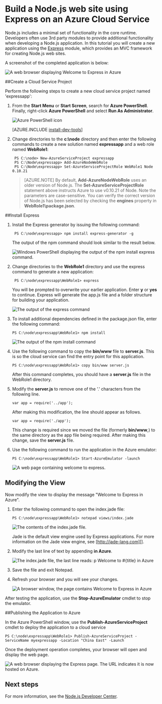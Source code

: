 <properties 
	pageTitle="Web Site with Express (Node.js) | Windows Azure" 
	description="A tutorial that builds on the cloud service tutorial, and demonstrates how to use the Express module." 
	services="cloud-services" 
	documentationCenter="nodejs" 
	authors="rmcmurray" 
	manager="wpickett" 
	editor=""/>

<tags 
	ms.service="cloud-services" 
	ms.date="11/20/2015" 
	wacn.date=""/>






# Build a Node.js web site using Express on an Azure Cloud Service

Node.js includes a minimal set of functionality in the core runtime.
Developers often use 3rd party modules to provide additional
functionality when developing a Node.js application. In this tutorial
you will create a new application using the [Express][] module, which provides an MVC framework for creating Node.js web sites.

A screenshot of the completed application is below:

![A web browser displaying Welcome to Express in Azure](./media/cloud-services-nodejs-develop-deploy-express-app/node36.png)

##Create a Cloud Service Project

Perform the following steps to create a new cloud service project named 'expressapp':

1. From the **Start Menu** or **Start Screen**, search for **Azure PowerShell**. Finally, right-click **Azure PowerShell** and select **Run As Administrator**.

	![Azure PowerShell icon](./media/cloud-services-nodejs-develop-deploy-express-app/azure-powershell-start.png)

	[AZURE.INCLUDE [install-dev-tools](../includes/install-dev-tools.md)]

2. Change directories to the **c:\\node** directory and then enter the following commands to create a new solution named **expressapp** and a web role named **WebRole1**:

		PS C:\node> New-AzureServiceProject expressapp
		PS C:\Node\expressapp> Add-AzureNodeWebRole
		PS C:\Node\expressapp> Set-AzureServiceProjectRole WebRole1 Node 0.10.21

	> [AZURE.NOTE] By default, **Add-AzureNodeWebRole** uses an older version of Node.js. The **Set-AzureServiceProjectRole** statement above instructs Azure to use v0.10.21 of Node.  Note the parameters are case-sensitive.  You can verify the correct version of Node.js has been selected by checking the **engines** property in **WebRole1\package.json**.

##Install Express

1. Install the Express generator by issuing the following command:

		PS C:\node\expressapp> npm install express-generator -g

	The output of the npm command should look similar to the result below. 

	![Windows PowerShell displaying the output of the npm install express command.](./media/cloud-services-nodejs-develop-deploy-express-app/express-g.png)

2. Change directories to the **WebRole1** directory and use the express command to generate a new application:

        PS C:\node\expressapp\WebRole1> express

	You will be prompted to overwrite your earlier application. Enter **y** or **yes** to continue. Express will generate the app.js file and a folder structure for building your application.

	![The output of the express command](./media/cloud-services-nodejs-develop-deploy-express-app/node23.png)


3.  To install additional dependencies defined in the package.json file,
    enter the following command:

        PS C:\node\expressapp\WebRole1> npm install

	![The output of the npm install command](./media/cloud-services-nodejs-develop-deploy-express-app/node26.png)

4.  Use the following command to copy the **bin/www** file to **server.js**. This is so the cloud service can find the entry point for this application.

		PS C:\node\expressapp\WebRole1> copy bin/www server.js

	After this command completes, you should have a **server.js** file in the WebRole1 directory.

5.  Modify the **server.js** to remove one of the '.' characters from the following line.

		var app = require('../app');

	After making this modification, the line should appear as follows.

		var app = require('./app');

	This change is required since we moved the file (formerly **bin/www**,) to the same directory as the app file being required. After making this change, save the **server.js** file.

6.  Use the following command to run the application in the Azure emulator:

        PS C:\node\expressapp\WebRole1> Start-AzureEmulator -launch

	![A web page containing welcome to express.](./media/cloud-services-nodejs-develop-deploy-express-app/node28.png)

## Modifying the View

Now modify the view to display the message "Welcome to Express in
Azure".

1.  Enter the following command to open the index.jade file:

        PS C:\node\expressapp\WebRole1> notepad views/index.jade

    ![The contents of the index.jade file.](./media/cloud-services-nodejs-develop-deploy-express-app/getting-started-19.png)

    Jade is the default view engine used by Express applications. For more
    information on the Jade view engine, see [http://jade-lang.com][].

2.  Modify the last line of text by appending **in Azure**.

	![The index.jade file, the last line reads: p Welcome to \#{title} in Azure](./media/cloud-services-nodejs-develop-deploy-express-app/node31.png)

3.  Save the file and exit Notepad.

4.  Refresh your browser and you will see your changes.

	![A browser window, the page contains Welcome to Express in Azure](./media/cloud-services-nodejs-develop-deploy-express-app/node32.png)

After testing the application, use the **Stop-AzureEmulator** cmdlet to stop the emulator.

##Publishing the Application to Azure

In the Azure PowerShell window, use the **Publish-AzureServiceProject** cmdlet to deploy the application to a cloud service

    PS C:\node\expressapp\WebRole1> Publish-AzureServiceProject -ServiceName myexpressapp -Location "China East" -Launch

Once the deployment operation completes, your browser will open and display the web page.

![A web browser displaying the Express page. The URL indicates it is now hosted on Azure.](./media/cloud-services-nodejs-develop-deploy-express-app/node36.png)

## Next steps

For more information, see the [Node.js Developer Center](/develop/nodejs/).

  [Node.js web site]: /documentation/articles/cloud-services-nodejs-develop-deploy-app/
  [Express]: http://expressjs.com/
  [http://jade-lang.com]: http://jade-lang.com

 
